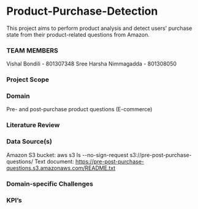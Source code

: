 # Product-Purchase-Detection
This project aims to perform product analysis and detect users' purchase state from their product-related questions from Amazon.
### TEAM MEMBERS

Vishal Bondili - 801307348
Sree Harsha Nimmagadda - 801308050


### Project Scope

### Domain
Pre- and post-purchase product questions (E-commerce) 

### Literature Review

### Data Source(s)
Amazon S3 bucket: aws s3 ls --no-sign-request s3://pre-post-purchase-questions/
Text document: https://pre-post-purchase-questions.s3.amazonaws.com/README.txt

### Domain-specific Challenges

### KPI’s





